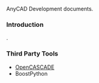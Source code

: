 AnyCAD Development documents.

### Introduction ###

.


### Third Party Tools ###
  * [OpenCASCADE](WikiSyntax.md)
  * BoostPython